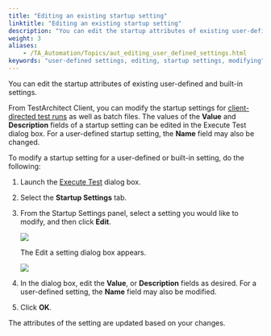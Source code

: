 ```yaml
--- 
title: "Editing an existing startup setting"
linktitle: "Editing an existing startup setting"
description: "You can edit the startup attributes of existing user-defined and built-in settings."
weight: 3
aliases: 
    - /TA_Automation/Topics/aut_editing_user_defined_settings.html
keywords: "user-defined settings, editing, startup settings, modifying"
---
```


You can edit the startup attributes of existing user-defined and built-in settings.

From TestArchitect Client, you can modify the startup settings for [client-directed test runs](/user-guide/support/glossary-of-terms/client-directed-execution) as well as batch files. The values of the **Value** and **Description** fields of a startup setting can be edited in the Execute Test dialog box. For a user-defined startup setting, the **Name** field may also be changed.

To modify a startup setting for a user-defined or built-in setting, do the following:

1.  Launch the [Execute Test](/user-guide/test-execution/methods-of-test-execution/configuring-and-running-tests-from-testarchitect-client) dialog box.

2.  Select the **Startup Settings** tab.

3.  From the Startup Settings panel, select a setting you would like to modify, and then click **Edit**.

    ![](/images/TA_Automation/Images/startup_settings_tab_edit.png)

    The Edit a setting dialog box appears.

    ![](/images/TA_Automation/Images/Edit_a_setting_dlg.png)

4.  In the dialog box, edit the **Value**, or **Description** fields as desired. For a user-defined setting, the **Name** field may also be modified.

5.  Click **OK**.


The attributes of the setting are updated based on your changes.





